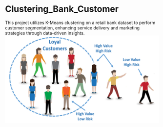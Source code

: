 # Clustering_Bank_Customer
This project utilizes K-Means clustering on a retail bank dataset to perform customer segmentation, enhancing service delivery and marketing strategies through data-driven insights.
<img src="https://github.com/rpjinu/Clustering_Bank_Customer/blob/main/customer_img.png" width=1000>

